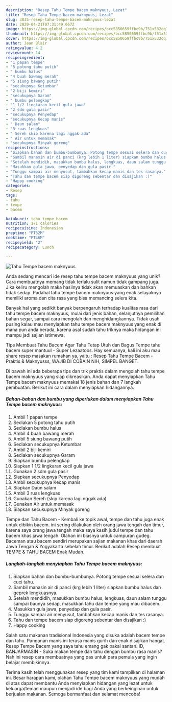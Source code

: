 ```yaml
---
description: "Resep Tahu Tempe bacem maknyuus, Lezat"
title: "Resep Tahu Tempe bacem maknyuus, Lezat"
slug: 3035-resep-tahu-tempe-bacem-maknyuus-lezat
date: 2020-04-21T07:31:49.667Z
image: https://img-global.cpcdn.com/recipes/bcc5850659ffbc9b/751x532cq70/tahu-tempe-bacem-maknyuus-foto-resep-utama.jpg
thumbnail: https://img-global.cpcdn.com/recipes/bcc5850659ffbc9b/751x532cq70/tahu-tempe-bacem-maknyuus-foto-resep-utama.jpg
cover: https://img-global.cpcdn.com/recipes/bcc5850659ffbc9b/751x532cq70/tahu-tempe-bacem-maknyuus-foto-resep-utama.jpg
author: Jean Blair
ratingvalue: 4.2
reviewcount: 14
recipeingredient:
- "1 papan tempe"
- "5 potong tahu putih"
- " bumbu halus"
- "4 buah bawang merah"
- "5 siung bawang putih"
- "secukupnya Ketumbar"
- "2 biji kemiri"
- "secukupnya Garam"
- " bumbu pelengkap"
- "1 1/2 lingkaran kecil gula jawa"
- "2 sdm gula pasir"
- "secukupnya Penyedap"
- "secukupnya Kecap manis"
- " Daun salam"
- "3 ruas lengkuas"
- " Sereh skip karena lagi nggak ada"
- " Air untuk memasak"
- "secukupnya Minyak goreng"
recipeinstructions:
- "Siapkan bahan dan bumbu-bumbunya. Potong tempe sesuai selera dan cuci tahu."
- "Sambil manasin air di panci (krg lebih 1 liter) siapkan bumbu halus dan geprek lengkuasnya."
- "Setelah mendidih, masukkan bumbu halus, lengkuas, daun salam tunggu sampai baunya sedap, masukkan tahu dan tempe yang mau dibacem."
- "Masukkan gula jawa, penyedap dan gula pasir."
- "Tunggu sampai air menyusut, tambahkan kecap manis dan tes rasanya."
- "Tahu dan tempe bacem siap digoreng sebentar dan disajikan :)"
- "Happy cooking"
categories:
- Resep
tags:
- tahu
- tempe
- bacem

katakunci: tahu tempe bacem 
nutrition: 171 calories
recipecuisine: Indonesian
preptime: "PT32M"
cooktime: "PT46M"
recipeyield: "2"
recipecategory: Lunch

---
```



![Tahu Tempe bacem maknyuus](https://img-global.cpcdn.com/recipes/bcc5850659ffbc9b/751x532cq70/tahu-tempe-bacem-maknyuus-foto-resep-utama.jpg)

Anda sedang mencari ide resep tahu tempe bacem maknyuus yang unik? Cara membuatnya memang tidak terlalu sulit namun tidak gampang juga. Jika keliru mengolah maka hasilnya tidak akan memuaskan dan bahkan tidak sedap. Padahal tahu tempe bacem maknyuus yang enak selayaknya memiliki aroma dan cita rasa yang bisa memancing selera kita.

Banyak hal yang sedikit banyak berpengaruh terhadap kualitas rasa dari tahu tempe bacem maknyuus, mulai dari jenis bahan, selanjutnya pemilihan bahan segar, sampai cara mengolah dan menghidangkannya. Tidak usah pusing kalau mau menyiapkan tahu tempe bacem maknyuus yang enak di mana pun anda berada, karena asal sudah tahu triknya maka hidangan ini mampu jadi sajian istimewa.

Tips Membuat Tahu Bacem Agar Tahu Tetap Utuh dan Bagus Tempe tahu bacem super mantuul - Super Lezaatoos. Hay semuanya, kali ini aku mau share resep masakan rumahan ya, yaitu : Resep Tahu Tempe Bacem - Praktis &amp; Maknyusss, WAJIB DI COBAIN NIH, SIMPEL BANGET.


Di bawah ini ada beberapa tips dan trik praktis dalam mengolah tahu tempe bacem maknyuus yang siap dikreasikan. Anda dapat menyiapkan Tahu Tempe bacem maknyuus memakai 18 jenis bahan dan 7 langkah pembuatan. Berikut ini cara dalam menyiapkan hidangannya.

<!--inarticleads1-->

##### Bahan-bahan dan bumbu yang diperlukan dalam menyiapkan Tahu Tempe bacem maknyuus:

1. Ambil 1 papan tempe
1. Sediakan 5 potong tahu putih
1. Sediakan  bumbu halus
1. Ambil 4 buah bawang merah
1. Ambil 5 siung bawang putih
1. Sediakan secukupnya Ketumbar
1. Ambil 2 biji kemiri
1. Sediakan secukupnya Garam
1. Siapkan  bumbu pelengkap
1. Siapkan 1 1/2 lingkaran kecil gula jawa
1. Gunakan 2 sdm gula pasir
1. Siapkan secukupnya Penyedap
1. Ambil secukupnya Kecap manis
1. Siapkan  Daun salam
1. Ambil 3 ruas lengkuas
1. Gunakan  Sereh (skip karena lagi nggak ada)
1. Gunakan  Air untuk memasak
1. Siapkan secukupnya Minyak goreng


Tempe dan Tahu Bacem - Kembali ke topik awal, tempe dan tahu juga enak untuk dibikin bacem. ini sering dilakukan oleh orang jawa tengah dan timur, karena saya orang jawa tengah maka saya kasih judul tempe dan tahu bacem khas jawa tengah. Olahan ini biasnya untuk campuran gudeg. Baceman atau bacem sendiri merupakan sajian makanan khas dari daerah Jawa Tengah &amp; Yogyakarta sebelah timur. Berikut adalah Resep membuat TEMPE &amp; TAHU BACEM Enak Mudah. 

<!--inarticleads2-->

##### Langkah-langkah menyiapkan Tahu Tempe bacem maknyuus:

1. Siapkan bahan dan bumbu-bumbunya. Potong tempe sesuai selera dan cuci tahu.
1. Sambil manasin air di panci (krg lebih 1 liter) siapkan bumbu halus dan geprek lengkuasnya.
1. Setelah mendidih, masukkan bumbu halus, lengkuas, daun salam tunggu sampai baunya sedap, masukkan tahu dan tempe yang mau dibacem.
1. Masukkan gula jawa, penyedap dan gula pasir.
1. Tunggu sampai air menyusut, tambahkan kecap manis dan tes rasanya.
1. Tahu dan tempe bacem siap digoreng sebentar dan disajikan :)
1. Happy cooking


Salah satu makanan tradisional Indonesia yang disuka adalah bacem tempe dan tahu. Panganan manis ini terasa manis gurih dan enak disajikan hangat. Resep Tempe Bacem yang saya tahu emang gak pakai santan. ID, BANJARMASIN - Suka makan tempe dan tahu dengan bumbu rasa manis? Nah ini resep cara membuatnya yang pas untuk para pemula yang ingin belajar membikinnya. 

Terima kasih telah menggunakan resep yang tim kami tampilkan di halaman ini. Besar harapan kami, olahan Tahu Tempe bacem maknyuus yang mudah di atas dapat membantu Anda menyiapkan hidangan yang lezat untuk keluarga/teman maupun menjadi ide bagi Anda yang berkeinginan untuk berjualan makanan. Semoga bermanfaat dan selamat mencoba!

